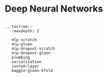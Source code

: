 # Deep Neural Networks

```eval_rst

.. toctree::
   :maxdepth: 2

   mlp-scratch
   mlp-gluon
   mlp-dropout-scratch
   mlp-dropout-gluon
   plumbing
   serialization
   custom-layer
   kaggle-gluon-kfold
```
